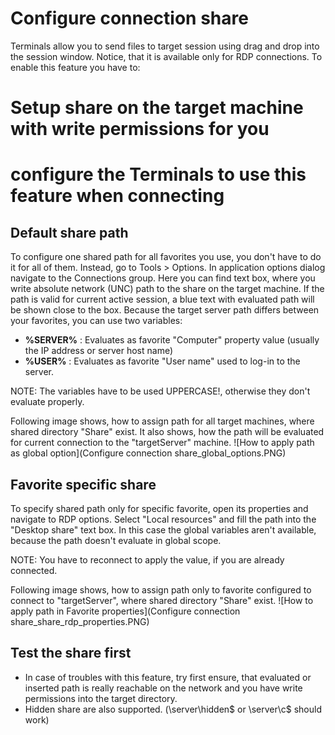 # Configure connection share
Terminals allow you to send files to target session using drag and drop into the session window. Notice, that it is available only for RDP connections. To enable this feature you have to:

# Setup share on the target machine with write permissions for you
# configure the Terminals to use this feature when connecting

## Default share path
To configure one shared path for all favorites you use, you don't have to do it for all of them. Instead, go to Tools > Options. In application options dialog navigate to the Connections group.
Here you can find text box, where you write absolute network (UNC) path to the share on the target machine. If the path is valid for current active session, a blue text with evaluated path will be shown close to the box. Because the target server path differs between your favorites, you can use two variables:

* **%SERVER%** : Evaluates as favorite "Computer" property value (usually the IP address or server host name)
* **%USER%** : Evaluates as favorite "User name" used to log-in to the server.

NOTE: The variables have to be used UPPERCASE!, otherwise they don't evaluate properly.

Following image shows, how to assign path for all target machines, where shared directory "Share" exist. It also shows, how the path will be evaluated for current connection to the "targetServer" machine.
![How to apply path as global option](Configure connection share_global_options.PNG)

## Favorite specific share
To specify shared path only for specific favorite, open its properties and navigate to RDP options. Select "Local resources" and fill the path into the "Desktop share" text box. In this case the global variables aren't available, because the path doesn't evaluate in global scope.

NOTE: You have to reconnect to apply the value, if you are already connected.

Following image shows, how to assign path only to favorite configured to connect to "targetServer", where shared directory "Share" exist.
![How to apply path in Favorite properties](Configure connection share_share_rdp_properties.PNG)

## Test the share first
* In case of troubles with this feature, try first ensure, that evaluated or inserted path is really reachable on the network and you have write permissions into the target directory. 
* Hidden share are also supported. (\\server\hidden$ or \\server\c$ should work)
